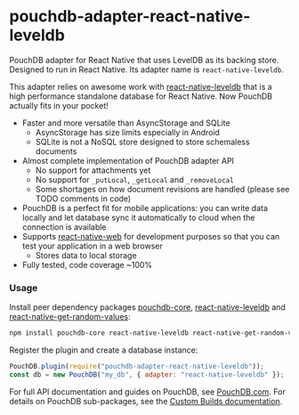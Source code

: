 pouchdb-adapter-react-native-leveldb
======

PouchDB adapter for React Native that uses LevelDB as its backing store. Designed to run in React Native. Its adapter name is `react-native-leveldb`.

This adapter relies on awesome work with [react-native-leveldb](https://github.com/greentriangle/react-native-leveldb) that is a high performance standalone database for React Native. Now PouchDB actually fits in your pocket! 

- Faster and more versatile than AsyncStorage and SQLite
   - AsyncStorage has size limits especially in Android
   - SQLite is not a NoSQL store designed to store schemaless documents
- Almost complete implementation of PouchDB adapter API
   - No support for attachments yet
   - No support for `_putLocal`, `_getLocal` and `_removeLocal`
   - Some shortages on how document revisions are handled (please see TODO comments in code)
- PouchDB is a perfect fit for mobile applications: you can write data locally and let database sync it automatically to cloud when the connection is available
- Supports [react-native-web](https://github.com/necolas/react-native-web) for development purposes so that you can test your application in a web browser
   - Stores data to local storage
- Fully tested, code coverage ~100%

### Usage

Install peer dependency packages [pouchdb-core](https://www.npmjs.com/package/pouchdb-core), [react-native-leveldb](https://www.npmjs.com/package/react-native-leveldb) and [react-native-get-random-values](https://www.npmjs.com/package/react-native-get-random-values):

```bash
npm install pouchdb-core react-native-leveldb react-native-get-random-values --save
```

Register the plugin and create a database instance:

```js
PouchDB.plugin(require("pouchdb-adapter-react-native-leveldb"));
const db = new PouchDB("my_db", { adapter: "react-native-leveldb" });
```

For full API documentation and guides on PouchDB, see [PouchDB.com](http://pouchdb.com/). For details on PouchDB sub-packages, see the [Custom Builds documentation](http://pouchdb.com/custom.html).
